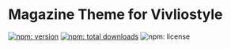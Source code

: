 # Magazine Theme for Vivliostyle

[![npm: version](https://flat.badgen.net/npm/v/@spring-raining/vs-theme-magazine)](https://npmjs.com/package/@spring-raining/vs-theme-magazine)
[![npm: total downloads](https://flat.badgen.net/npm/dt/@spring-raining/vs-theme-magazine)](https://npmjs.com/package/@spring-raining/vs-theme-magazine)
![npm: license](https://flat.badgen.net/npm/license/@spring-raining/vs-theme-magazine)
